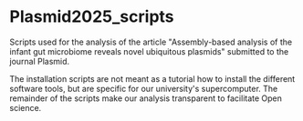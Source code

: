 # Plasmid2025_scripts
Scripts used for the analysis of the article "Assembly-based analysis of the infant gut microbiome reveals novel ubiquitous plasmids" submitted to the journal Plasmid.

The installation scripts are not meant as a tutorial how to install the different software tools, but are specific for our university's supercomputer.
The remainder of the scripts make our analysis transparent  to facilitate Open science.
